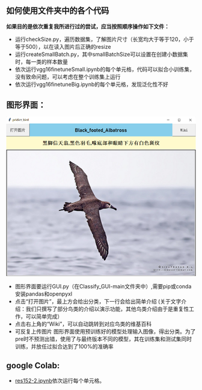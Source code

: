 ## 如何使用文件夹中的各个代码
**如果目的是依次重复我所进行过的尝试，应当按照顺序操作如下文件：**

* 运行checkSize.py，遍历数据集，了解图片尺寸（长宽均大于等于120，小于等于500），以在读入图片后正确的resize
* 运行createSmallBatch.py，其中smallBatchSize可以设置在创建小数据集时，每一类的样本数量
* 依次运行vgg16finetuneSmall.ipynb的每个单元格，代码可以拟合小训练集，没有致命问题，可以考虑在整个训练集上运行
* 依次运行vgg16finetuneBig.ipynb的每个单元格，发现泛化性不好


## 图形界面：
![界面展示](./Classify_GUI-main/example.png)
* 图形界面要运行GUI.py（在Classify_GUI-main文件夹中）,需要pip或conda安装pandas和openpyxl
* 点击“打开图片”，最上方会给出分类，下一行会给出简单介绍
(关于文字介绍：我们只撰写了部分鸟类的介绍以演示功能，其他鸟类介绍由于是重复性工作，可以简单完成）
* 点击右上角的“Wiki”，可以自动跳转到对应鸟类的维基百科
* 可反复上传图片
图形界面使用预训练好的模型处理输入图像，得出分类。为了pre时不预测出错，使用了与最终版本不同的模型，其在训练集和测试集同时训练，并放任过拟合达到了100%的准确率

## google Colab: 
* [res152-2.ipynb](https://drive.google.com/file/d/14tuEH0OonGIIiV3ITUx8BkkbgaTa90Kh/view?usp=sharing)依次运行每个单元格。
